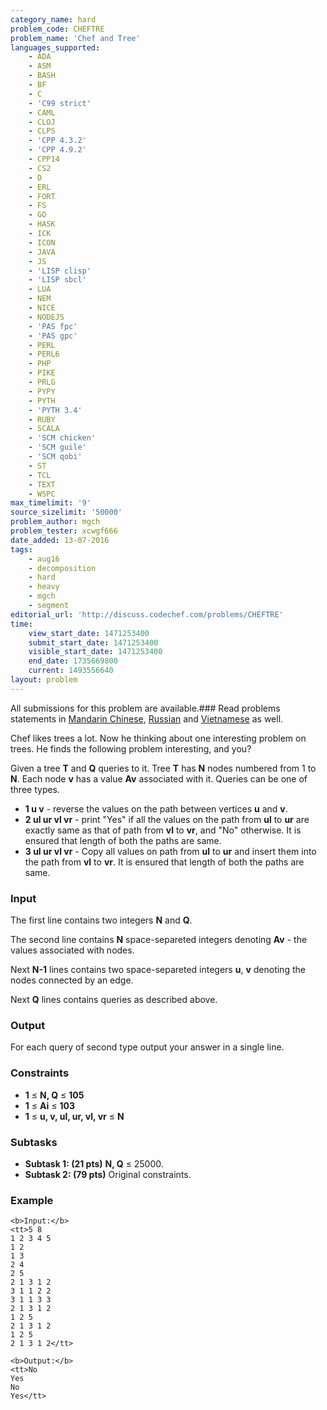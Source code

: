 ```yaml
---
category_name: hard
problem_code: CHEFTRE
problem_name: 'Chef and Tree'
languages_supported:
    - ADA
    - ASM
    - BASH
    - BF
    - C
    - 'C99 strict'
    - CAML
    - CLOJ
    - CLPS
    - 'CPP 4.3.2'
    - 'CPP 4.9.2'
    - CPP14
    - CS2
    - D
    - ERL
    - FORT
    - FS
    - GO
    - HASK
    - ICK
    - ICON
    - JAVA
    - JS
    - 'LISP clisp'
    - 'LISP sbcl'
    - LUA
    - NEM
    - NICE
    - NODEJS
    - 'PAS fpc'
    - 'PAS gpc'
    - PERL
    - PERL6
    - PHP
    - PIKE
    - PRLG
    - PYPY
    - PYTH
    - 'PYTH 3.4'
    - RUBY
    - SCALA
    - 'SCM chicken'
    - 'SCM guile'
    - 'SCM qobi'
    - ST
    - TCL
    - TEXT
    - WSPC
max_timelimit: '9'
source_sizelimit: '50000'
problem_author: mgch
problem_tester: xcwgf666
date_added: 13-07-2016
tags:
    - aug16
    - decomposition
    - hard
    - heavy
    - mgch
    - segment
editorial_url: 'http://discuss.codechef.com/problems/CHEFTRE'
time:
    view_start_date: 1471253400
    submit_start_date: 1471253400
    visible_start_date: 1471253400
    end_date: 1735669800
    current: 1493556640
layout: problem
---
```

All submissions for this problem are available.###  Read problems statements in [Mandarin Chinese](http://www.codechef.com/download/translated/AUG16/mandarin/CHEFTRE.pdf), [Russian](http://www.codechef.com/download/translated/AUG16/russian/CHEFTRE.pdf) and [Vietnamese](http://www.codechef.com/download/translated/AUG16/vietnamese/CHEFTRE.pdf) as well.

Chef likes trees a lot. Now he thinking about one interesting problem on trees. He finds the following problem interesting, and you?

Given a tree **T** and **Q** queries to it. Tree **T** has **N** nodes numbered from 1 to **N**. Each node **v** has a value **Av** associated with it. Queries can be one of three types.

- **1 u v** - reverse the values on the path between vertices **u** and **v**.
- **2 ul ur vl vr** - print "Yes" if all the values on the path from **ul** to **ur** are exactly same as that of path from **vl** to **vr**, and "No" otherwise. It is ensured that length of both the paths are same.
- **3 ul ur vl vr** - Copy all values on path from **ul** to **ur** and insert them into the path from **vl** to **vr**. It is ensured that length of both the paths are same.

### Input

The first line contains two integers **N** and **Q**.

The second line contains **N** space-separeted integers denoting **Av** - the values associated with nodes.

Next **N-1** lines contains two space-separeted integers **u**, **v** denoting the nodes connected by an edge.

Next **Q** lines contains queries as described above.

### Output

For each query of second type output your answer in a single line.

### Constraints

- **1** ≤ **N, Q** ≤ **105**
- **1** ≤ **Ai** ≤ **103**
- **1** ≤ **u, v, ul, ur, vl, vr** ≤ **N**

### Subtasks

- **Subtask 1: (21 pts)** **N, Q** ≤ 25000.
- **Subtask 2: (79 pts)** Original constraints.

### Example

```
<b>Input:</b>
<tt>5 8
1 2 3 4 5
1 2
1 3
2 4
2 5
2 1 3 1 2
3 1 1 2 2
3 1 1 3 3
2 1 3 1 2
1 2 5
2 1 3 1 2
1 2 5
2 1 3 1 2</tt>

<b>Output:</b>
<tt>No
Yes
No
Yes</tt>

```
